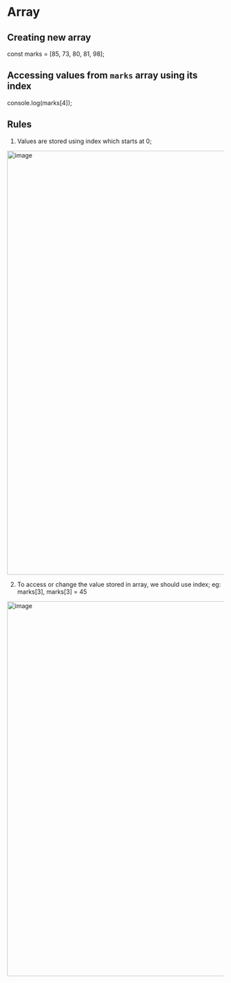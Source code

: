 # Array

## Creating new array

const marks = [85, 73, 80, 81, 98];

## Accessing values from `marks` array using its index
console.log(marks[4]);

## Rules
1. Values are stored using index which starts at 0;
  <img width="986" alt="image" src="https://github.com/user-attachments/assets/a09b6b00-1834-4003-a027-6c458c441f6f">

2. To access or change the value stored in array, we should use index; eg: marks[3], marks[3] = 45
<img width="872" alt="image" src="https://github.com/user-attachments/assets/45db663d-5830-41f8-b01a-8353b3cc23aa">
